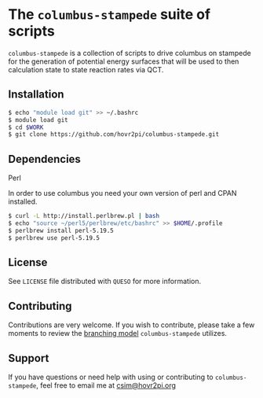 
The `columbus-stampede` suite of scripts
=================

`columbus-stampede` is a collection of scripts to drive columbus on stampede
for the generation of potential energy surfaces that will be used
to then calculation state to state reaction rates via QCT.

Installation
------------

```bash
$ echo "module load git" >> ~/.bashrc
$ module load git 
$ cd $WORK
$ git clone https://github.com/hovr2pi/columbus-stampede.git
```

Dependencies
------------

Perl

In order to use columbus you need your own version of perl and CPAN installed.

```bash 
$ curl -L http://install.perlbrew.pl | bash
$ echo "source ~/perl5/perlbrew/etc/bashrc" >> $HOME/.profile
$ perlbrew install perl-5.19.5
$ perlbrew use perl-5.19.5
```

License
-------
See `LICENSE` file distributed with `QUESO` for more information.

Contributing
------------

Contributions are very welcome.  If you wish to contribute, please
take a few moments to review the [branching model](http://nvie.com/posts/a-successful-git-branching-model/)
`columbus-stampede` utilizes.

Support
-------

If you have questions or need help with using or contributing to `columbus-stampede`,
feel free to email me at csim@hovr2pi.org


